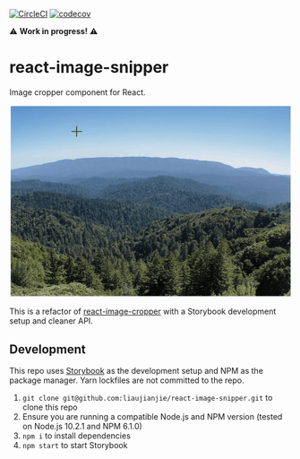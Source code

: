 [![CircleCI](https://circleci.com/gh/liaujianjie/react-image-snipper.svg?style=svg)](https://circleci.com/gh/liaujianjie/react-image-snipper)
[![codecov](https://codecov.io/gh/liaujianjie/react-image-snipper/branch/master/graph/badge.svg)](https://codecov.io/gh/liaujianjie/react-image-snipper)

⚠️ **Work in progress!** ⚠️

# react-image-snipper

Image cropper component for React.

![Demo](demo.gif)

This is a refactor of [react-image-cropper](https://github.com/jerryshew/react-image-cropper) with a Storybook development setup and cleaner API.

## Development

This repo uses [Storybook](https://storybook.js.org/) as the development setup and NPM as the package manager. Yarn lockfiles are not committed to the repo.

1. `git clone git@github.com:liaujianjie/react-image-snipper.git` to clone this repo
2. Ensure you are running a compatible Node.js and NPM version (tested on Node.js 10.2.1 and NPM 6.1.0)
3. `npm i` to install dependencies
4. `npm start` to start Storybook
